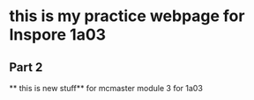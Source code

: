 # this is my practice webpage for Inspore 1a03
## Part 2 ##

** this is new stuff**
for mcmaster module 3 for 1a03
